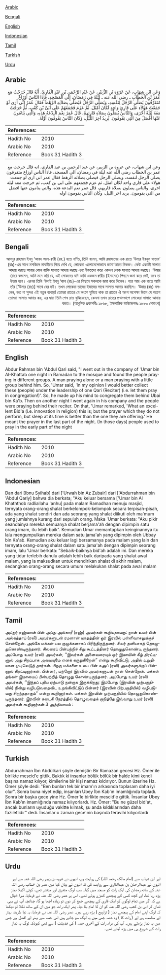 [Arabic](#arabic)

[Bengali](#bengali)

[English](#english)

[Indonesian](#indonesian)

[Tamil](#tamil)

[Turkish](#turkish)

[Urdu](#urdu)

## Arabic


<div dir="rtl" lang="ar" style={{fontSize:'larger',backgroundColor:'#f8f9fa',padding:20}}>
وَعَنِ ابْنِ شِهَابٍ، عَنْ عُرْوَةَ بْنِ الزُّبَيْرِ، عَنْ عَبْدِ الرَّحْمَنِ بْنِ عَبْدٍ الْقَارِيِّ، أَنَّهُ قَالَ خَرَجْتُ مَعَ عُمَرَ بْنِ الْخَطَّابِ ـ رضى الله عنه ـ لَيْلَةً فِي رَمَضَانَ، إِلَى الْمَسْجِدِ، فَإِذَا النَّاسُ أَوْزَاعٌ مُتَفَرِّقُونَ يُصَلِّي الرَّجُلُ لِنَفْسِهِ، وَيُصَلِّي الرَّجُلُ فَيُصَلِّي بِصَلاَتِهِ الرَّهْطُ فَقَالَ عُمَرُ إِنِّي أَرَى لَوْ جَمَعْتُ هَؤُلاَءِ عَلَى قَارِئٍ وَاحِدٍ لَكَانَ أَمْثَلَ‏.‏ ثُمَّ عَزَمَ فَجَمَعَهُمْ عَلَى أُبَىِّ بْنِ كَعْبٍ، ثُمَّ خَرَجْتُ مَعَهُ لَيْلَةً أُخْرَى، وَالنَّاسُ يُصَلُّونَ بِصَلاَةِ قَارِئِهِمْ، قَالَ عُمَرُ نِعْمَ الْبِدْعَةُ هَذِهِ، وَالَّتِي يَنَامُونَ عَنْهَا أَفْضَلُ مِنَ الَّتِي يَقُومُونَ‏.‏ يُرِيدُ آخِرَ اللَّيْلِ، وَكَانَ النَّاسُ يَقُومُونَ أَوَّلَهُ‏.‏
</div>
<div style={{backgroundColor:'#f8f9fa',padding:20, marginBottom: 10}}><table> <thead> <tr> <th>References:</th> <th></th> </tr> </thead> <tbody><tr><td>Hadith No</td><td>2010</td></tr><tr><td>Arabic No</td><td>2010</td></tr><tr><td>Reference</td><td>Book 31 Hadith 3</td></tr></tbody></table></div>


<div dir="rtl" lang="ar" style={{fontSize:'larger',backgroundColor:'#f8f9fa',padding:20}}>
وعن ابن شهاب، عن عروة بن الزبير، عن عبد الرحمن بن عبد القاري، انه قال خرجت مع عمر بن الخطاب رضى الله عنه ليلة في رمضان، الى المسجد، فاذا الناس اوزاع متفرقون يصلي الرجل لنفسه، ويصلي الرجل فيصلي بصلاته الرهط فقال عمر اني ارى لو جمعت هولاء على قاري واحد لكان امثل. ثم عزم فجمعهم على ابى بن كعب، ثم خرجت معه ليلة اخرى، والناس يصلون بصلاة قاريهم، قال عمر نعم البدعة هذه، والتي ينامون عنها افضل من التي يقومون. يريد اخر الليل، وكان الناس يقومون اوله
</div>
<div style={{backgroundColor:'#f8f9fa',padding:20, marginBottom: 10}}><table> <thead> <tr> <th>References:</th> <th></th> </tr> </thead> <tbody><tr><td>Hadith No</td><td>2010</td></tr><tr><td>Arabic No</td><td>2010</td></tr><tr><td>Reference</td><td>Book 31 Hadith 3</td></tr></tbody></table></div>

## Bengali


<div dir="rtl" lang="bn" style={{fontSize:'larger',backgroundColor:'#f8f9fa',padding:20}}>
‘আবদুর রাহমান ইবনু ‘আবদ আল-ক্বারী (রহ.) হতে বর্ণিত, তিনি বলেন, আমি রমাযানের এক রাতে ‘উমার ইবনুল খাত্তাব (রাঃ)-এর সাথে মসজিদে নাবাবীতে গিয়ে দেখি যে, লোকেরা এলোমেলোভাবে জামা‘আতে বিভক্ত। কেউ একাকী সালাত আদায় করছে আবার কোন ব্যক্তি সালাত আদায় করছে এবং ইকতেদা করে একদল লোক সালাত আদায় করছে। ‘উমার (রাঃ) বললেন, আমি মনে করি যে, এই লোকদের যদি আমি একজন ক্বারীর (ইমামের) পিছনে জমা করে দেই, তবে তা উত্তম হবে। এরপর তিনি ‘উবাই ইবনু ‘কাব (রাঃ)-এর পিছনে সকলকে জমা করে দিলেন। পরে আর এক রাতে আমি তাঁর [‘উমার (রাঃ)] সাথে বের হই। তখন লোকেরা তাদের ইমামের সাথে সালাত আদায় করছিল। ‘উমার (রাঃ) বললেন, কত না সুন্দর এই নতুন ব্যবস্থা! তোমরা রাতের যে অংশে ঘুমিয়ে থাক তা রাতের ঐ অংশ অপেক্ষা উত্তম যে অংশে তোমরা সালাত আদায় কর, এর দ্বারা তিনি শেষ রাত বুঝিয়েছেন, কেননা তখন রাতের প্রথমভাগে লোকেরা সালাত আদায় করত। (আধুনিক প্রকাশনীঃ ১৮৬৮, ইসলামিক ফাউন্ডেশনঃ ১৮৮০ শেষাংশ)
</div>
<div style={{backgroundColor:'#f8f9fa',padding:20, marginBottom: 10}}><table> <thead> <tr> <th>References:</th> <th></th> </tr> </thead> <tbody><tr><td>Hadith No</td><td>2010</td></tr><tr><td>Arabic No</td><td>2010</td></tr><tr><td>Reference</td><td>Book 31 Hadith 3</td></tr></tbody></table></div>

## English


<div dir="ltr" lang="en" style={{fontSize:'larger',backgroundColor:'#f8f9fa',padding:20}}>
Abdur Rahman bin 'Abdul Qari said, "I went out in the company of 'Umar bin Al-Khattab one night in Ramadan to the mosque and found the people praying in different groups. A man praying alone or a man praying with a little group behind him. So, 'Umar said, 'In my opinion I would better collect these (people) under the leadership of one Qari (Reciter) (i.e. let them pray in congregation!)'. So, he made up his mind to congregate them behind Ubai bin Ka'b. Then on another night I went again in his company and the people were praying behind their reciter. On that, 'Umar remarked, 'What an excellent Bid'a (i.e. innovation in religion) this is; but the prayer which they do not perform, but sleep at its time is better than the one they are offering.' He meant the prayer in the last part of the night. (In those days) people used to pray in the early part of the night
</div>
<div style={{backgroundColor:'#f8f9fa',padding:20, marginBottom: 10}}><table> <thead> <tr> <th>References:</th> <th></th> </tr> </thead> <tbody><tr><td>Hadith No</td><td>2010</td></tr><tr><td>Arabic No</td><td>2010</td></tr><tr><td>Reference</td><td>Book 31 Hadith 3</td></tr></tbody></table></div>

## Indonesian


<div dir="ltr" lang="id" style={{fontSize:'larger',backgroundColor:'#f8f9fa',padding:20}}>
Dan dari [Ibnu Syihab] dari ['Urwah bin Az Zubair] dari ['Abdurrahman bin 'Abdul Qariy] bahwa dia berkata; "Aku keluar bersama ['Umar bin Al Khaththob radliallahu 'anhu] pada malam Ramadhan menuju masjid, ternyata orang-orang shalat berkelompok-kelompok secara terpisah-pisah, ada yang shalat sendiri dan ada seorang yang shalat diikuti oleh ma'mum yang jumlahnya kurang dari sepuluh orang. Maka 'Umar berkata: "Aku pikir seandainya mereka semuanya shalat berjama'ah dengan dipimpin satu orang imam, itu lebih baik". Kemudian Umar memantapkan keinginannya itu lalu mengumpulkan mereka dalam satu jama'ah yang dipimpin oleh Ubbay bin Ka'ab. Kemudian aku keluar lagi bersamanya pada malam yang lain dan ternyata orang-orang shalat dalam satu jama'ah dengan dipimpin seorang imam, lalu 'Umar berkata: "Sebaik-baiknya bid'ah adalah ini. Dan mereka yang tidur terlebih dahulu adalah lebih baik daripada yang shalat awal malam, yang ia maksudkan untuk mendirikan shalat di akhir malam, sedangkan orang-orang secara umum melakukan shalat pada awal malam
</div>
<div style={{backgroundColor:'#f8f9fa',padding:20, marginBottom: 10}}><table> <thead> <tr> <th>References:</th> <th></th> </tr> </thead> <tbody><tr><td>Hadith No</td><td>2010</td></tr><tr><td>Arabic No</td><td>2010</td></tr><tr><td>Reference</td><td>Book 31 Hadith 3</td></tr></tbody></table></div>

## Tamil


<div dir="ltr" lang="ta" style={{fontSize:'larger',backgroundColor:'#f8f9fa',padding:20}}>
அப்துர் ரஹ்மான் பின் அப்து அல்காரீ (ரஹ்) அவர்கள் கூறியதாவது: நான் உமர் பின் அல்கத்தாப் (ரலி) அவர்களுடன் ரமளான் மாதத்தின் ஓர் இரவில் பள்ளிவாசலுக்குச் சென்றேன். அங்கே மக்கள் பல குழுக்களாகப் பிரிந்திருந்தனர். சிலர் தனியாகத் தொழுதுகொண்டிருந்தனர். சிலரைப் பின்பற்றிச் சிறு கூட்டத்தினர் தொழுதுகொண்டி ருந்தனர். அப்போது உமர் (ரலி) அவர்கள், ‘‘இவர்கள் அனைவரையும் ஓர் இமாமின் கீழ் திரட்டினால் அது சிறப்பாக அமையுமே எனக் கருதுகிறேன்” என்று கூறிவிட்டு, அதில் உறுதியான முடிவெடுத் தார்கள். பிறகு மக்களை உபை பின் கஅப் (ரலி) அவர்களுக்குப் பின்னால் திரட்டினார்கள். பின்னர், மற்றோர் இரவில் அவர்களுடன் நான் சென்றேன். மக்கள் தங்கள் இமாமைப் பின்பற்றித் தொழுது கொண்டிருந்தனர். அப்போது உமர் (ரலி) அவர்கள், ‘‘இந்தப் புதிய ஏற்பாடு நன்றாக இருக்கிறது; இப்போது (இரவின் முற்பகுதியில்) நின்று வழிபடுவதைவிட உறங்கிவிட்டுப் பின்னர் (இரவின் பிற்பகுதியில்) வழிபடுவது சிறந்ததாகும்” என்று கூறினார்கள். மக்கள் இரவின் முற்பகுதியில் தொழுதுகொண்டிருந்தனர். இரவின் கடைசி நேரத்தில் தொழுவதைக் குறித்தே இவ்வாறு உமர் (ரலி) அவர்கள் கூறினார்கள்.3 அத்தியாயம் :
</div>
<div style={{backgroundColor:'#f8f9fa',padding:20, marginBottom: 10}}><table> <thead> <tr> <th>References:</th> <th></th> </tr> </thead> <tbody><tr><td>Hadith No</td><td>2010</td></tr><tr><td>Arabic No</td><td>2010</td></tr><tr><td>Reference</td><td>Book 31 Hadith 3</td></tr></tbody></table></div>

## Turkish


<div dir="ltr" lang="tr" style={{fontSize:'larger',backgroundColor:'#f8f9fa',padding:20}}>
Abdurrahman İbn Abdülkari şöyle demiştir: Bir Ramazan gecesi Hz. Ömer ile birlikte mescid'e gittik. Baktık ki insanlar bölük bölük bir halde kimi kendi başına namaz kılıyor, kimilerine bir kişi namaz kıldırıyor. Bunun üzerine Hz. Ömer şöyle dedi: "Ben bunları tek bir imam'ın arkasında toplasam daha iyi olur". Sonra buna niyet edip, insanları Ubey İbn Kab'ın imamlığında topladı. Sonra bir başka gece yine Hz. Ömer'le birlikte mescid'e gittik. İnsanlar Ubey İbn Kab'ın imamlığında namaz kılıyorlardı. Hz. Ömer: "Bu ne güzel bid'at, ancak bunların uyuduğu vakitte kılmak, şu anda kıldıklarından daha faziletlidir" dedi. İnsanlar o zaman gece'nin başında teravihi kılıyorlardı
</div>
<div style={{backgroundColor:'#f8f9fa',padding:20, marginBottom: 10}}><table> <thead> <tr> <th>References:</th> <th></th> </tr> </thead> <tbody><tr><td>Hadith No</td><td>2010</td></tr><tr><td>Arabic No</td><td>2010</td></tr><tr><td>Reference</td><td>Book 31 Hadith 3</td></tr></tbody></table></div>

## Urdu


<div dir="rtl" lang="ur" style={{fontSize:'larger',backgroundColor:'#f8f9fa',padding:20}}>
اور ابن شہاب سے (امام مالک رحمہ اللہ) کی روایت ہے، انہوں نے عروہ بن زبیر رضی اللہ عنہ سے اور انہوں نے عبدالرحمٰن بن عبدالقاری سے روایت کی کہ انہوں نے بیان کیا میں عمر بن خطاب رضی اللہ عنہ کے ساتھ رمضان کی ایک رات کو مسجد میں گیا۔ سب لوگ متفرق اور منتشر تھے، کوئی اکیلا نماز پڑھ رہا تھا، اور کچھ کسی کے پیچھے کھڑے ہوئے تھے۔ اس پر عمر رضی اللہ عنہ نے فرمایا، میرا خیال ہے کہ اگر میں تمام لوگوں کو ایک قاری کے پیچھے جمع کر دوں تو زیادہ اچھا ہو گا، چنانچہ آپ نے یہی ٹھان کر ابی بن کعب رضی اللہ عنہ کو ان کا امام بنا دیا۔ پھر ایک رات جو میں ان کے ساتھ نکلا تو دیکھا کہ لوگ اپنے امام کے پیچھے نماز ( تراویح ) پڑھ رہے ہیں۔ عمر رضی اللہ عنہ نے فرمایا، یہ نیا طریقہ بہتر اور مناسب ہے اور ( رات کا ) وہ حصہ جس میں یہ لوگ سو جاتے ہیں اس حصہ سے بہتر اور افضل ہے جس میں یہ نماز پڑھتے ہیں۔ آپ کی مراد رات کے آخری حصہ ( کی فضیلت ) سے تھی کیونکہ لوگ یہ نماز رات کے شروع ہی میں پڑھ لیتے تھے۔
</div>
<div style={{backgroundColor:'#f8f9fa',padding:20, marginBottom: 10}}><table> <thead> <tr> <th>References:</th> <th></th> </tr> </thead> <tbody><tr><td>Hadith No</td><td>2010</td></tr><tr><td>Arabic No</td><td>2010</td></tr><tr><td>Reference</td><td>Book 31 Hadith 3</td></tr></tbody></table></div>